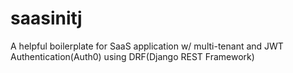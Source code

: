 # saasinitj 
A helpful boilerplate for SaaS application w/ multi-tenant and JWT Authentication(Auth0) using DRF(Django REST Framework)
